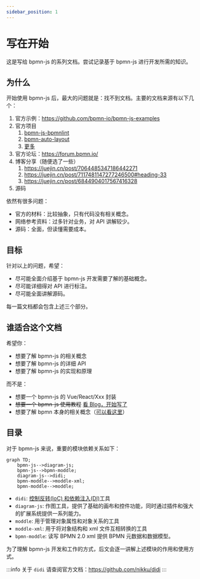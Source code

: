 ```yaml
---
sidebar_position: 1
---
```


# 写在开始

这是写给 bpmn-js 的系列文档。尝试记录基于 bpmn-js 进行开发所需的知识。

## 为什么

开始使用 bpmn-js 后，最大的问题就是：找不到文档。主要的文档来源有以下几个：

1. 官方示例：<https://github.com/bpmn-io/bpmn-js-examples>
2. 官方项目
   1. [bpmn-js-bpmnlint](https://github.com/bpmn-io/bpmn-js-bpmnlint)
   2. [bpmn-auto-layout](https://github.com/bpmn-io/bpmn-auto-layout)
   3. [更多](https://github.com/orgs/bpmn-io/repositories)
3. 官方论坛：<https://forum.bpmn.io/>
4. 博客分享（随便选了一些）
   1. <https://juejin.cn/post/7064485347186442271>
   2. <https://juejin.cn/post/7117481147277246500#heading-33>
   3. <https://juejin.cn/post/6844904017567416328>
5. 源码

依然有很多问题：

- 官方的材料：比较抽象，只有代码没有相关概念。
- 网络参考资料：过多针对业务，对 API 讲解较少。
- 源码：全面，但读懂需要成本。

## 目标

针对以上的问题，希望：

- 尽可能全面介绍基于 bpmn-js 开发需要了解的基础概念。
- 尽可能详细得对 API 进行标注。
- 尽可能全面讲解源码。

每一篇文档都会包含上述三个部分。

## 谁适合这个文档

希望你：

- 想要了解 bpmn-js 的相关概念
- 想要了解 bpmn-js 的详细 API
- 想要了解 bpmn-js 的实现和原理

而不是：

- 想要一个 bpmn-js 的 Vue/React/Xxx 封装
- ~~想要一个 bpmn-js 使用教程~~ [看 Blog，开始写了](../blog)
- 想要了解 bpmn 本身的相关概念（[可以看这里](https://docs.awspaas.com/reference-guide/aws-paas-process-reference-guide/index.html)）

## 目录

对于 bpmn-js 来说，重要的模块依赖关系如下：

```mermaid
graph TD;
    bpmn-js-->diagram-js;
    bpmn-js-->bpmn-moddle;
    diagram-js-->didi;
    bpmn-moddle-->moddle-xml;
    bpmn-moddle-->moddle;
```

- `didi`: [控制反转(IoC) 和依赖注入(DI)](https://en.wikipedia.org/wiki/Inversion_of_control)工具
- `diagram-js`: 作图工具，提供了基础的画布和控件功能，同时通过插件和强大的扩展系统提供一系列能力。
- `moddle`: 用于管理对象属性和对象关系的工具
- `moddle-xml`: 用于将对象结构和 xml 文件互相转换的工具
- `bpmn-moddle`: 读写 BPMN 2.0 xml 提供 BPMN 元数据和数据模型。

为了理解 bpmn-js 开发和工作的方式，后文会逐一讲解上述模块的作用和使用方式。

:::info
关于 `didi` 请查阅官方文档：<https://github.com/nikku/didi>
:::
